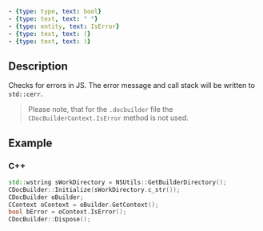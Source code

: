 ```yml signature
- {type: type, text: bool}
- {type: text, text: " "}
- {type: entity, text: IsError}
- {type: text, text: (}
- {type: text, text: )}
```

## Description

Checks for errors in JS. The error message and call stack will be written to `std::cerr`.

> Please note, that for the `.docbuilder` file the `CDocBuilderContext.IsError` method is not used.

## Example

### C++

```cpp
std::wstring sWorkDirectory = NSUtils::GetBuilderDirectory();
CDocBuilder::Initialize(sWorkDirectory.c_str());
CDocBuilder oBuilder;
CContext oContext = oBuilder.GetContext();
bool bError = oContext.IsError();
CDocBuilder::Dispose();
```
